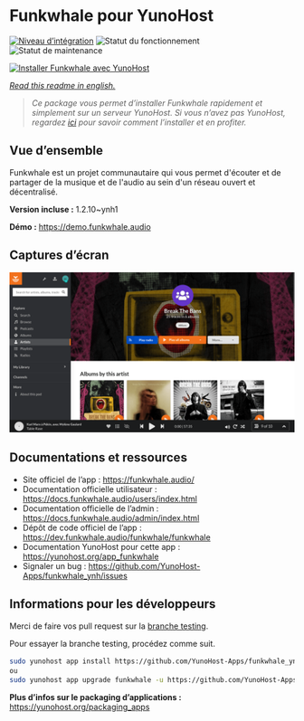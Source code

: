 <!--
N.B.: This README was automatically generated by https://github.com/YunoHost/apps/tree/master/tools/README-generator
It shall NOT be edited by hand.
-->

# Funkwhale pour YunoHost

[![Niveau d’intégration](https://dash.yunohost.org/integration/funkwhale.svg)](https://dash.yunohost.org/appci/app/funkwhale) ![Statut du fonctionnement](https://ci-apps.yunohost.org/ci/badges/funkwhale.status.svg) ![Statut de maintenance](https://ci-apps.yunohost.org/ci/badges/funkwhale.maintain.svg)

[![Installer Funkwhale avec YunoHost](https://install-app.yunohost.org/install-with-yunohost.svg)](https://install-app.yunohost.org/?app=funkwhale)

*[Read this readme in english.](./README.md)*

> *Ce package vous permet d’installer Funkwhale rapidement et simplement sur un serveur YunoHost.
Si vous n’avez pas YunoHost, regardez [ici](https://yunohost.org/#/install) pour savoir comment l’installer et en profiter.*

## Vue d’ensemble

Funkwhale est un projet communautaire qui vous permet d'écouter et de partager de la musique et de l'audio au sein d'un réseau ouvert et décentralisé. 

**Version incluse :** 1.2.10~ynh1

**Démo :** https://demo.funkwhale.audio

## Captures d’écran

![Capture d’écran de Funkwhale](./doc/screenshots/screenshot1.png)

## Documentations et ressources

* Site officiel de l’app : <https://funkwhale.audio/>
* Documentation officielle utilisateur : <https://docs.funkwhale.audio/users/index.html>
* Documentation officielle de l’admin : <https://docs.funkwhale.audio/admin/index.html>
* Dépôt de code officiel de l’app : <https://dev.funkwhale.audio/funkwhale/funkwhale>
* Documentation YunoHost pour cette app : <https://yunohost.org/app_funkwhale>
* Signaler un bug : <https://github.com/YunoHost-Apps/funkwhale_ynh/issues>

## Informations pour les développeurs

Merci de faire vos pull request sur la [branche testing](https://github.com/YunoHost-Apps/funkwhale_ynh/tree/testing).

Pour essayer la branche testing, procédez comme suit.

``` bash
sudo yunohost app install https://github.com/YunoHost-Apps/funkwhale_ynh/tree/testing --debug
ou
sudo yunohost app upgrade funkwhale -u https://github.com/YunoHost-Apps/funkwhale_ynh/tree/testing --debug
```

**Plus d’infos sur le packaging d’applications :** <https://yunohost.org/packaging_apps>